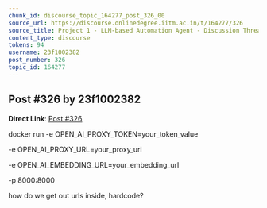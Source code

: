 ```yaml
---
chunk_id: discourse_topic_164277_post_326_00
source_url: https://discourse.onlinedegree.iitm.ac.in/t/164277/326
source_title: Project 1 - LLM-based Automation Agent - Discussion Thread [TDS Jan 2025]
content_type: discourse
tokens: 94
username: 23f1002382
post_number: 326
topic_id: 164277
---
```


## Post #326 by 23f1002382

**Direct Link**: [Post #326](https://discourse.onlinedegree.iitm.ac.in/t/164277/326)

docker run -e OPEN_AI_PROXY_TOKEN=your_token_value

-e OPEN_AI_PROXY_URL=your_proxy_url

-e OPEN_AI_EMBEDDING_URL=your_embedding_url

-p 8000:8000

how do we get out urls inside, hardcode?
